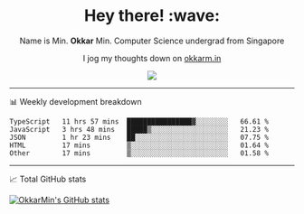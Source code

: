 <h1 align="center"> Hey there! :wave:</h1>

<p align="center">Name is Min. <strong>Okkar</strong> Min. Computer Science undergrad from Singapore</p>

<p align="center">I jog my thoughts down on <a href="https://okkarm.in">okkarm.in</a></p>

<p align="center">
  <a href="https://okkarm.in/linkedin" target='_blank'>
    <img src="https://img.shields.io/badge/linkedin-%230077B5.svg?&style=for-the-badge&logo=linkedin&logoColor=white" />
  </a>
 </p>

-------

📊 Weekly development breakdown
<!--START_SECTION:waka-->
```text
TypeScript   11 hrs 57 mins  ████████████████▓░░░░░░░░   66.61 % 
JavaScript   3 hrs 48 mins   █████▒░░░░░░░░░░░░░░░░░░░   21.23 % 
JSON         1 hr 23 mins    ██░░░░░░░░░░░░░░░░░░░░░░░   07.75 % 
HTML         17 mins         ▒░░░░░░░░░░░░░░░░░░░░░░░░   01.64 % 
Other        17 mins         ▒░░░░░░░░░░░░░░░░░░░░░░░░   01.58 % 
```
<!--END_SECTION:waka-->

-------
📈 Total GitHub stats

<p>
  <a href="https://github.com/OkkarMin"><img src="https://github-readme-stats.vercel.app/api?username=OkkarMin&hide_border=true&show_icons=true&theme=graywhite" alt="OkkarMin's GitHub stats"></a>
</p>
